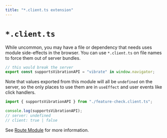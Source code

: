 ```yaml
---
title: "*.client.ts extension"
---
```


# `*.client.ts`

While uncommon, you may have a file or dependency that needs uses module side-effects in the browser. You can use `*.client.ts` on file names to force them out of server bundles.

```ts filename=feature-check.client.ts
// this would break the server
export const supportsVibrationAPI = "vibrate" in window.navigator;
```

Note that values exported from this module will all be `undefined` on the server, so the only places to use them are in `useEffect` and user events like click handlers.

```ts
import { supportsVibrationAPI } from "./feature-check.client.ts";

console.log(supportsVibrationAPI);
// server: undefined
// client: true | false
```

See [Route Module][routemodule] for more information.

[routemodule]: ../route/route-module

